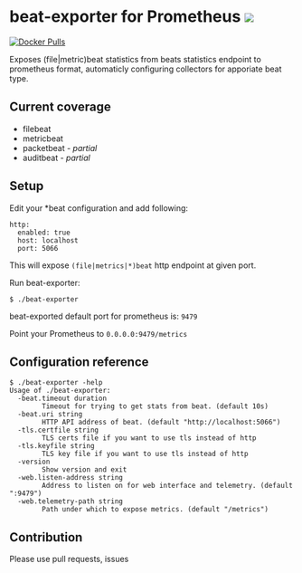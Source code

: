 # beat-exporter for Prometheus ![](https://github.com/trustpilot/beat-exporter/workflows/test-and-build/badge.svg)

[![Docker Pulls](https://img.shields.io/docker/pulls/trustpilot/beat-exporter.svg?maxAge=604800)](https://hub.docker.com/r/trustpilot/beat-exporter/)


Exposes (file|metric)beat statistics from beats statistics endpoint to prometheus format, automaticly configuring collectors for apporiate beat type.

Current coverage
-

 * filebeat
 * metricbeat
 * packetbeat - _partial_
 * auditbeat - _partial_

Setup
-

Edit your *beat configuration and add following:

```
http:
  enabled: true
  host: localhost
  port: 5066
```

This will expose `(file|metrics|*)beat` http endpoint at given port.

Run beat-exporter:
```
$ ./beat-exporter
```

beat-exported default port for prometheus is: `9479`

Point your Prometheus to `0.0.0.0:9479/metrics`

Configuration reference
-
```
$ ./beat-exporter -help
Usage of ./beat-exporter:
  -beat.timeout duration
    	Timeout for trying to get stats from beat. (default 10s)
  -beat.uri string
    	HTTP API address of beat. (default "http://localhost:5066")
  -tls.certfile string
    	TLS certs file if you want to use tls instead of http
  -tls.keyfile string
    	TLS key file if you want to use tls instead of http
  -version
    	Show version and exit
  -web.listen-address string
    	Address to listen on for web interface and telemetry. (default ":9479")
  -web.telemetry-path string
    	Path under which to expose metrics. (default "/metrics")
```

Contribution
-
Please use pull requests, issues
